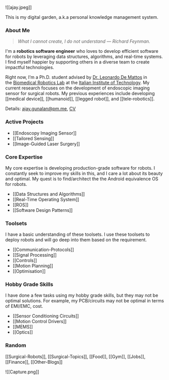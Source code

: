 

![[ajay.jpeg]]


This is my digital garden, a.k.a personal knowledge management system.

### About Me

> *What I cannot create, I do not understand — Richard Feynman.*

I'm a **robotics software engineer** who loves to develop efficient software for robots by leveraging data structures, algorithms, and real-time systems. I find myself happier by supporting others in a diverse team to create impactful technologies.

Right now, I’m a Ph.D. student advised by [Dr. Leonardo De Mattos](https://www.iit.it/people/leonardo-demattos) in the [Biomedical Robotics Lab](https://advr.iit.it/index.php/research/biomedical-robotics) at the [Italian Institute of Technology](https://iit.it/). My current research focuses on the development of endoscopic imaging sensor for surgical robots. My previous experiences include developing  [[medical device]], [[humanoid]], [[legged robot]], and [[tele-robotics]].

Details: [ajay.gunalan@pm.me](mailto:ajay.gunalan@pm.me), [CV](https://ajaygunalan.github.io/assets/ajayg_cv.pdf) 
  

### Active Projects
- [[Endoscopy Imaging Sensor]]
- [[Tailored Sensing]]
- [[Image-Guided Laser Surgery]]

### Core Expertise
My core expertise is developing production-grade software for robots. I constantly seek to improve my skills in this, and I care a lot about its beauty and optimal. My quest is to find/architect the the Android equivalence OS for robots. 

- [[Data Structures and Algorithms]]
- [[Real-Time Operating System]]
- [[ROS]]
- [[Software Design Patterns]]

### Toolsets
I have a basic understanding of these toolsets. I use these toolsets to deploy robots and will go deep into them based on the requirement. 

- [[Communication-Protocols]]
- [[Signal Processing]]
- [[Controls]]
- [[Motion Planning]]
- [[Optimisation]]

### Hobby Grade Skills
I have done a few tasks using my hobby grade skills, but they may not be optimal solutions. For example, my PCB/circuits may not be optimal in terms of EMI/EMC, cost.

- [[Sensor Conditioning Circuits]]
- [[Motion Control Drivers]]
- [[MEMS]]
- [[Optics]]

### Random 
[[Surgical-Robots]], [[Surgical-Topics]], [[Food]], [[Gym]], [[Jobs]], [[Finance]], [[Other-Blogs]]

![[Capture.png]]



